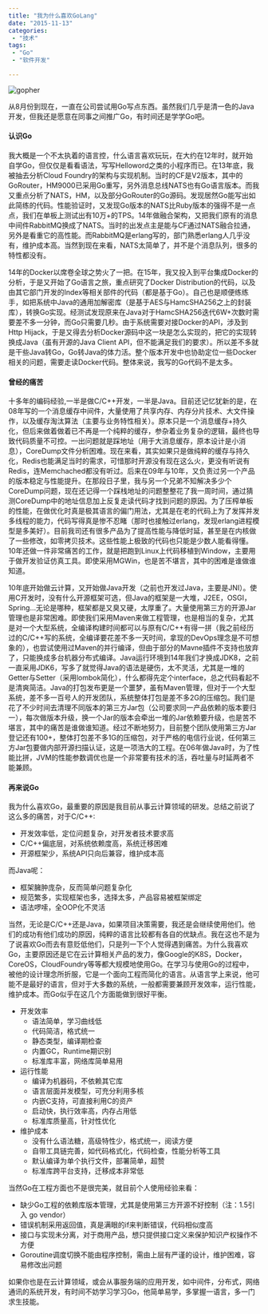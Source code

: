 ```yaml
---
title: "我为什么喜欢GoLang"
date: "2015-11-13"
categories:
 - "技术"
tags:
 - "Go"
 - "软件开发"

---
```


![gopher](http://img3.imgtn.bdimg.com/it/u=3850601748,68654193&fm=21&gp=0.jpg)

从8月份到现在，一直在公司尝试用Go写点东西。虽然我们几乎是清一色的Java开发，但我还是愿意在同事之间推广Go，有时间还是学学Go吧。

#### 认识Go

我大概是一个不太执着的语言控，什么语言喜欢玩玩，在大约在12年时，就开始自学Go，但仅仅是看看语法，写写Helloword之类的小程序而已。在13年底，我被抽去分析Cloud Foundry的架构与实现机制。当时的CF是V2版本，其中的GoRouter，HM9000已采用Go重写，另外消息总线NATS也有Go语言版本。而我又重点分析了NATS，HM，以及部分GoRouter的Go源码。发现居然Go能写出如此简练的代码。性能验证时，又发现Go版本的NATS比Ruby版本的强得不是一点点，我们在单板上测试出有10万+的TPS。14年做融合架构，又把我们原有的消息中间件RabbitMQ换成了NATS。当时的出发点主是能与CF通过NATS融合拉通，另外是看重它的高性能。而RabbitMQ是erlang写的，部门熟悉erlang人几乎没有，维护成本高。当然到现在来看，NATS太简单了，并不是个消息队列，很多的特性都没有。

14年的Docker以席卷全球之势火了一把。在15年，我又投入到平台集成Docker的分析，于是又开始了Go语言之旅，重点研究了Docker Distribution的代码，以及由其它部门开发的Index等相关部件的代码（都是基于Go）。自己也是顺便练练手，如把系统中Java的通用加解密库（是基于AES与HamcSHA256之上的封装库），转换Go实现。经测试发现原来在Java对于HamcSHA256迭代6W+次数时需要差不多一分钟，而Go只需要几秒。由于系统需要对接Docker的API，涉及到Http Hijack，于是又得去分析Docker源码中这一块是怎么实现的，把它的实现转换成Java（虽有开源的Java Client API，但不能满足我们的要求）。所以差不多就是干些Java转Go，Go转Java的体力活。整个版本开发中也协助定位一些Docker相关的问题，需要走读Docker代码。整体来说，我写的Go代码不是太多。


#### 曾经的痛苦

十多年的编码经验,一半是做C/C++开发，一半是Java。目前还记忆犹新的是，在08年写的一个消息缓存中间件，大量使用了共享内存、内存分片技术、大文件操作，以及缓存淘汰算法（主要与业务特性相关）。原本只是一个消息缓存+持久化，但后来做着做着已不再是一个纯粹的缓存，参杂着业务复杂的逻辑，最终也导致代码质量不可控。一出问题就是踩地址（用于大消息缓存，原本设计是小消息），CoreDump文件分析困难。现在来看，其实如果只是做纯粹的缓存与持久化，Redis也能满足当时的需求，可惜那时开源没有现在这么火，更没有听说有Redis，连Memchached都没有听过。后来在09年与10年，又负责过另一个产品的版本稳定与性能提升。在那段日子里，我与另一个兄弟不知解决多少个CoreDump问题，现在还记得一个踩栈地址的问题整整花了我一周时间，通过猜测CoreDump中的地址信息加上反复走读代码才找到问题的原因。为了压榨单板的性能，在做优化时真是极其语言的偏门用法，尤其是在老的代码上为了发挥并发多线程的能力，代码写得真是惨不忍睹（那时也接触过erlang，发现erlang进程模型是多美好）。目前我司还有很多产品为了提高性能与降低时延，甚至是在内核做了一些修改，如零拷贝技术。这些性能上极致的代码也只能是少数人能看得懂。10年还做一件非常痛苦的工作，就是把跑到Linux上代码移植到Window，主要用于做开发验证仿真工具。即使采用MGWin，也是苦不堪言，其中的困难是谁做谁知道。


10年底开始做云计算，又开始做Java开发（之前也开发过Java，主要是JNI）。使用C开发时，没有什么开源框架可选，但Java的框架是一大堆，J2EE，OSGI，Spring...无论是哪种，框架都是又臭又硬，太厚重了。大量使用第三方的开源Jar管理也是非常困难。即使我们采用Maven来做工程管理，也是相当的复杂，尤其是对一个大型系统，全编译构建时间都可以与原有C/C++有得一拼（我之前经历过的C/C++写的系统，全编译要花差不多一天时间，拿现的DevOps理念是不可想象的），也尝试使用过Maven的并行编译，但由于部分的Mavne插件不支持也放弃了，只能换成多台机器分布式编译。Java运行环境到14年我们才换成JDK8，之前一直采用JDK6，写多了就觉得Java的语法是硬伤，太不灵活，尤其是一堆的Getter与Setter（采用lombok简化），什么都得先定个interface，总之代码看起不是清爽简洁。Java的打包发布更是一个噩梦，虽有Maven管理，但对于一个大型系统，差不多一百号人的开发团队，系统整体打包是差不多2G的压缩包。我们是花了不少时间去清理不同版本的第三方Jar包（公司要求同一产品依赖的版本要归一），每次做版本升级，换一个Jar的版本会牵出一堆的Jar依赖要升级，也是苦不堪言，其中的痛苦是谁做谁知道。经过不断地努力，目前整个团队使用第三方Jar登记还有100+，整体打包差不多1G的压缩包，对于严格的电信行业说，任何第三方Jar包要做内部开源扫描认证，这是一项浩大的工程。在06年做Java时，为了性能比拼，JVM的性能参数调优也是一个非常要有技术的活，吞吐量与时延两者不能兼顾。


#### 再来说Go

我为什么喜欢Go，最重要的原因是我目前从事云计算领域的研发。总结之前说了这么多的痛苦，对于C/C++:

  * 开发效率低，定位问题复杂，对开发者技术要求高
  * C/C++偏底层，对系统依赖度高，系统迁移困难
  * 开源框架少，系统API只向后兼容，维护成本高

而Java呢：

  * 框架臃肿庞杂，反而简单问题复杂化
  * 规范繁多，实现框架也多，选择太多，产品容易被框架绑定
  * 语法啰嗦，全OOP化不灵活

当然，无论是C/C++还是Java，如果项目决策需要，我还是会继续使用他们。他们的成功有他们成功的原因，纯粹的语言比较都有各自的优缺点。我在这也不是为了说喜欢Go而去有意贬低他们，只是列一下个人觉得遇到痛苦。为什么我喜欢Go，主要原因还是它在云计算相关产品的发力，像Google的K8S，Docker，CoreOS，CloudFoundry等等都大规模地使用Go。在学习与使用Go的过程中，被他的设计理念所折服，它是一个面向工程而简化的语言。从语言学上来说，他可能不是最好的语言，但对于大多数的系统，一般都需要兼顾开发效率，运行性能，维护成本。而Go似乎在这几个方面能做到很好平衡。

  * 开发效率
    - 语法简单，学习曲线低
    - 代码简洁，格式统一
    - 静态类型，编译期检查
    - 内置GC，Runtime期识别
    - 标准库丰富，网络库简单易用
  * 运行性能
    - 编译为机器码，不依赖其它库
    - 语言层面并发模型，可充分利用多核
    - 内嵌C支持，可直接利用C的资产
    - 启动快，执行效率高，内存占用低
    - 标准库质量高，针对性优化
  * 维护成本
    - 没有什么语法糖，高级特性少，格式统一，阅读方便
    - 自带工具链完善，如代码格式化，代码检查，性能分析等工具
    - 默认编译为单个执行文件，部署简单，超赞
    - 标准库跨平台支持，迁移成本非常低

当然Go在工程方面也不是很完美，就目前个人使用经验来看：

  * 缺少Go工程的依赖库版本管理，尤其是使用第三方开源不好控制（注：1.5引入 go vendor）
  * 错误机制采用返回值，真是满眼的if来判断错误，代码相似度高
  * 接口与实现未分离，对于商用产品，想只提供接口定义来保护知识产权操作不方便
  * Goroutine调度切换不能由程序控制，需由上层有严谨的设计，维护困难，容易修改出问题

如果你也是在云计算领域，或会从事服务端的应用开发，如中间件，分布式，网络通讯的系统开发，有时间不妨学习学习Go，他简单易学，多掌握一语言，多一门求生技能。
